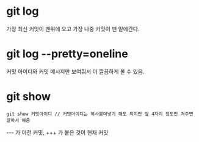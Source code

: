 # git log

가장 최신 커밋이 맨위에 오고 가장 나중 커밋이 맨 밑에간다.

# git log --pretty=oneline

커밋 아이디와 커밋 메시지만 보여줘서 더 깔끔하게 볼 수 있음.

# git show

    git show 커밋아이디 // 커밋아이디는 복사붙여넣기 해도 되지만 앞 4자리 정도만 쳐주면 알아서 해줌

--- 가 이전 커밋, +++ 가 붙은 것이 현재 커밋